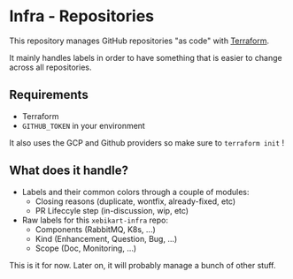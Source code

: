 # Infra - Repositories

This repository manages GitHub repositories "as code" with
[Terraform](https://www.terraform.io/).

It mainly handles labels in order to have something that is easier to change
across all repositories.

## Requirements

- Terraform
- `GITHUB_TOKEN` in your environment

It also uses the GCP and Github providers so make sure to `terraform init` !

## What does it handle?

- Labels and their common colors through a couple of modules:
    - Closing reasons (duplicate, wontfix, already-fixed, etc)
    - PR Lifeccyle step (in-discussion, wip, etc)
- Raw labels for this `xebikart-infra` repo:
    - Components (RabbitMQ, K8s, ...)
    - Kind (Enhancement, Question, Bug, ...)
    - Scope (Doc, Monitoring, ...)

This is it for now. Later on, it will probably manage a bunch of other stuff.

